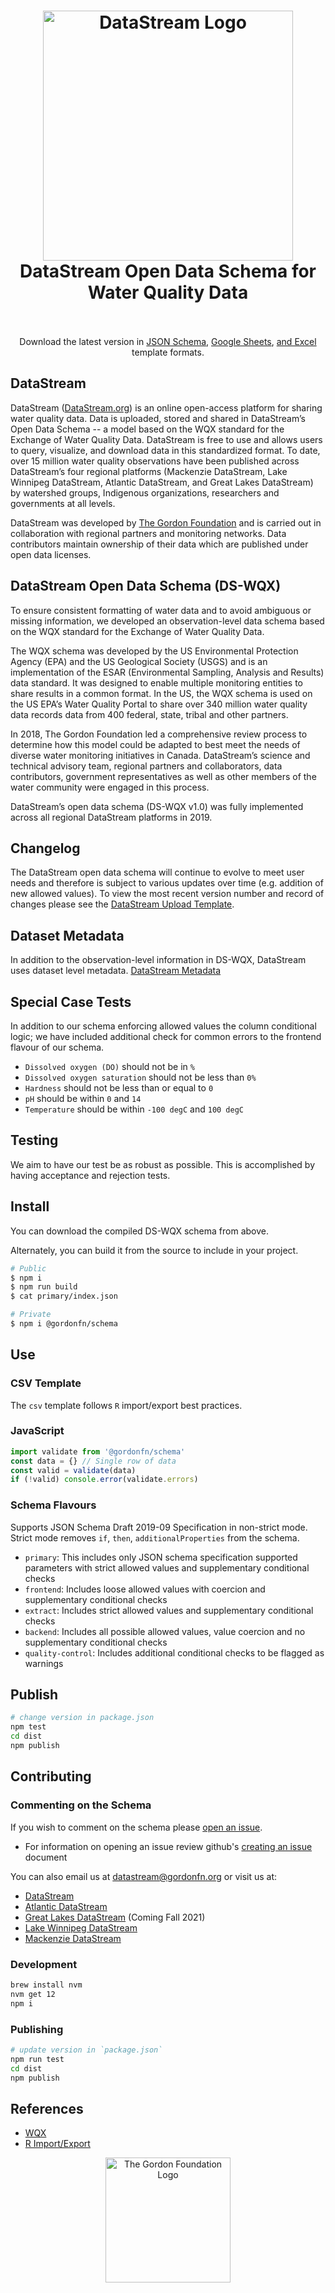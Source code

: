<h1 align="center">
  <img src="https://raw.githubusercontent.com/gordonfn/schema/main/docs/images/datastream.svg?sanitize=true" alt="DataStream Logo" width="400">
  <br/>
  DataStream Open Data Schema for Water Quality Data
  <br/>
  <br/>
</h1>

<p align="center">Download the latest version in <a href="http://datastream.org/schema#" target="_blank">JSON Schema</a>, <a href="https://docs.google.com/spreadsheets/d/1OwGkUTyVC3tZ9N_we8uX1kpsPejZnSsgcaTjrlGBxoc" target="_blank">Google Sheets</a>, <a href="https://datastreamorg.sharepoint.com/:x:/s/Datastream/EaqcNGHom7BFlRi6bRY4VDoBy6ECq6v3bbUyeb0B3S3HGg?e=75aBTl" target="_blank">and Excel</a> template formats.</p>

<p align="center">
  <!--<a href="https://github.com/gordonfn/schema"><img src="https://img.shields.io/github/stars/gordonfn/schema.svg?style=social&label=Stars" alt="Stars" /></a>-->
  <!--<a href="https://www.npmjs.com/package/schema"><img src="https://img.shields.io/npm/v/schema.svg" alt="npm version"></a>-->
  <!--<a href="https://www.npmjs.com/package/schema"><img src="https://img.shields.io/npm/dm/schema.svg" alt="npm downloads"></a>-->
  <!--<a href="https://www.npmjs.com/package/schema"><img src="https://img.shields.io/npm/l/schema.svg" alt="npm license" /></a>-->
</p>

## DataStream

DataStream ([DataStream.org](https://datastream.org)) is an online open-access platform for sharing water quality data. Data is uploaded, stored and shared in DataStream’s Open Data Schema -- a model based on the WQX standard for the Exchange of Water Quality Data. DataStream is free to use and allows users to query, visualize, and download data in this standardized format. To date, over 15 million water quality observations have been published across DataStream’s four regional platforms (Mackenzie DataStream, Lake Winnipeg DataStream, Atlantic DataStream, and Great Lakes DataStream) by watershed groups, Indigenous organizations, researchers and governments at all levels.

<!--<div align="center">
  <a href="http://gordonfoundation.ca"><img src="https://raw.githubusercontent.com/gordonfn/schema/master/docs/images/the-gordon-foundation.svg" alt="The Gordon Foundation Logo" width="200"></a>
</div>-->

DataStream was developed by [The Gordon Foundation](https://gordonfoundation.ca) and is carried out in collaboration with regional partners and monitoring networks. Data contributors maintain ownership of their data which are published under open data licenses.

## DataStream Open Data Schema (DS-WQX)

To ensure consistent formatting of water data and to avoid ambiguous or missing information, we developed an observation-level data schema based on the WQX standard for the Exchange of Water Quality Data.

The WQX schema was developed by the US Environmental Protection Agency (EPA) and the US Geological Society (USGS) and is an implementation of the ESAR (Environmental Sampling, Analysis and Results) data standard. It was designed to enable multiple monitoring entities to share results in a common format. In the US, the WQX schema is used on the US EPA’s Water Quality Portal to share over 340 million water quality data records data from 400 federal, state, tribal and other partners.

In 2018, The Gordon Foundation led a comprehensive review process to determine how this model could be adapted to best meet the needs of diverse water monitoring initiatives in Canada. DataStream’s science and technical advisory team, regional partners and collaborators, data contributors, government representatives as well as other members of the water community were engaged in this process.

DataStream’s open data schema (DS-WQX v1.0) was fully implemented across all regional DataStream platforms in 2019.

## Changelog

The DataStream open data schema will continue to evolve to meet user needs and therefore is subject to various updates over time (e.g. addition of new allowed values). To view the most recent version number and record of changes please see the [DataStream Upload Template](https://docs.google.com/spreadsheets/d/1LPIeMOt9xeDVuoKpkmFJpXNfuzSi2_8y46wZ-YUAdao/edit?usp=sharing).

## Dataset Metadata

In addition to the observation-level information in DS-WQX, DataStream uses dataset level metadata. [DataStream Metadata](https://github.com/gordonfn/metadata)

## Special Case Tests

In addition to our schema enforcing allowed values the column conditional logic; we have included additional check for common errors to the frontend flavour of our schema.

- `Dissolved oxygen (DO)` should not be in `%`
- `Dissolved oxygen saturation` should not be less than `0%`
- `Hardness` should not be less than or equal to `0`
- `pH` should be within `0` and `14`
- `Temperature` should be within `-100 degC` and `100 degC`

## Testing

We aim to have our test be as robust as possible. This is accomplished by having acceptance and rejection tests.

## Install

You can download the compiled DS-WQX schema from above.

Alternately, you can build it from the source to include in your project.

```bash
# Public
$ npm i
$ npm run build
$ cat primary/index.json

# Private
$ npm i @gordonfn/schema
```

## Use

### CSV Template

The `csv` template follows `R` import/export best practices.

### JavaScript

```javascript
import validate from '@gordonfn/schema'
const data = {} // Single row of data
const valid = validate(data)
if (!valid) console.error(validate.errors)
```

### Schema Flavours

Supports JSON Schema Draft 2019-09 Specification in non-strict mode. Strict mode removes `if`, `then`, `additionalProperties` from the schema.

- `primary`: This includes only JSON schema specification supported parameters with strict allowed values and supplementary conditional checks
- `frontend`: Includes loose allowed values with coercion and supplementary conditional checks
- `extract`: Includes strict allowed values and supplementary conditional checks
- `backend`: Includes all possible allowed values, value coercion and no supplementary conditional checks
- `quality-control`: Includes additional conditional checks to be flagged as warnings

## Publish

```bash
# change version in package.json
npm test
cd dist
npm publish
```

## Contributing

### Commenting on the Schema

If you wish to comment on the schema please [open an issue](https://github.com/gordonfn/schema/issues).

- For information on opening an issue review github's [creating an issue](https://help.github.com/en/github/managing-your-work-on-github/creating-an-issue) document

You can also email us at <datastream@gordonfn.org> or visit us at:

- [DataStream](https://datastream.org)
- [Atlantic DataStream](https://atlanticdatastream.ca)
- [Great Lakes DataStream](https://greatlakesdatastream.ca) (Coming Fall 2021)
- [Lake Winnipeg DataStream](https://lakewinnipegdatastream.ca)
- [Mackenzie DataStream](https://mackenziedatastream.ca)

### Development

```bash
brew install nvm
nvm get 12
npm i
```

### Publishing

```bash
# update version in `package.json`
npm run test
cd dist
npm publish
```

## References

- [WQX](https://github.com/gordonfn/wqx)
- [R Import/Export](https://cran.r-project.org/doc/manuals/r-release/R-data.html)

<div align="center">
  <a href="http://gordonfoundation.ca"><img src="https://raw.githubusercontent.com/gordonfn/schema/main/docs/images/the-gordon-foundation.svg?sanitize=true" alt="The Gordon Foundation Logo" width="200"></a>
</div>
